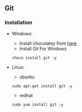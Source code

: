 ## Git

### Installation
* Windows:
    
    * Install chocolatey from [here](https://chocolatey.org/docs/installation) 
    * Install Git For Windows
    ```
    choco install git -y
    ```
* Linux:
    * ubuntu: 
    ```
    sudo apt-get install git -y
    ```
    * redhat
    ```
    sudo yum install git -y
    ```

